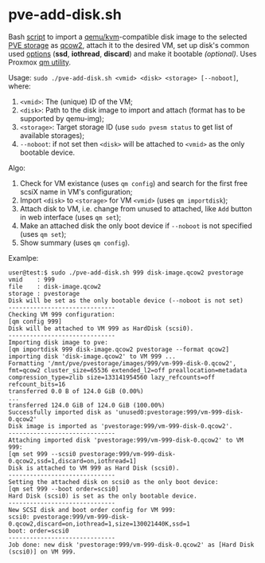 # pve-add-disk.sh
Bash [script](pve-add-disk.sh) to import a [qemu/kvm](https://pve.proxmox.com/wiki/Qemu/KVM_Virtual_Machines)-compatible disk image to the selected [PVE storage](https://pve.proxmox.com/wiki/Storage) as [qcow2](https://en.wikipedia.org/wiki/Qcow), attach it to the desired VM, set up disk's common used [options](https://pve.proxmox.com/wiki/Qemu/KVM_Virtual_Machines#qm_virtual_machines_settings) (**ssd**, **iothread**, **discard**) and make it bootable _(optional)_. 
Uses Proxmox [qm utility](https://pve.proxmox.com/pve-docs/qm.1.html).

Usage: `sudo ./pve-add-disk.sh <vmid> <disk> <storage> [--noboot]`, where:
1. `<vmid>`: The (unique) ID of the VM;
2. `<disk>`: Path to the disk image to import and attach (format has to be supported by qemu-img);
3. `<storage>`: Target storage ID (use `sudo pvesm status` to get list of available storages);
4. `--noboot`: if not set then `<disk>` will be attached to `<vmid>` as the only bootable device.

Algo:
1. Check for VM existance (uses `qm config`) and search for the first free scsiX name in VM's configuration;
2. Import `<disk>` to `<storage>` for VM `<vmid>` (uses `qm importdisk`);
3. Attach disk to VM, i.e. change from unused to attached, like `Add` button in web interface (uses `qm set`);
4. Make an attached disk the only boot device if `--noboot` is not specified (uses `qm set`);
5. Show summary (uses `qm config`).

Examlpe:
```
user@test:$ sudo ./pve-add-disk.sh 999 disk-image.qcow2 pvestorage
vmid    : 999
file    : disk-image.qcow2
storage : pvestorage
Disk will be set as the only bootable device (--noboot is not set)
------------------------------
Checking VM 999 configuration:
[qm config 999]
Disk will be attached to VM 999 as HardDisk (scsi0).
------------------------------
Importing disk image to pve:
[qm importdisk 999 disk-image.qcow2 pvestorage --format qcow2]
importing disk 'disk-image.qcow2' to VM 999 ...
Formatting '/mnt/pve/pvestorage/images/999/vm-999-disk-0.qcow2', fmt=qcow2 cluster_size=65536 extended_l2=off preallocation=metadata compression_type=zlib size=133141954560 lazy_refcounts=off refcount_bits=16
transferred 0.0 B of 124.0 GiB (0.00%)
...
transferred 124.0 GiB of 124.0 GiB (100.00%)
Successfully imported disk as 'unused0:pvestorage:999/vm-999-disk-0.qcow2'
Disk image is imported as 'pvestorage:999/vm-999-disk-0.qcow2'.
------------------------------
Attaching imported disk 'pvestorage:999/vm-999-disk-0.qcow2' to VM 999:
[qm set 999 --scsi0 pvestorage:999/vm-999-disk-0.qcow2,ssd=1,discard=on,iothread=1]
Disk is attached to VM 999 as Hard Disk (scsi0).
------------------------------
Setting the attached disk on scsi0 as the only boot device:
[qm set 999 --boot order=scsi0]
Hard Disk (scsi0) is set as the only bootable device.
------------------------------
New SCSI disk and boot order config for VM 999:
scsi0: pvestorage:999/vm-999-disk-0.qcow2,discard=on,iothread=1,size=130021440K,ssd=1
boot: order=scsi0
------------------------------
Job done: new disk 'pvestorage:999/vm-999-disk-0.qcow2' as [Hard Disk (scsi0)] on VM 999.
```
